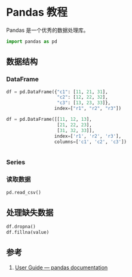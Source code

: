 # Pandas 教程


Pandas 是一个优秀的数据处理库。

<!--more-->

```python
import pandas as pd
```

## 数据结构

### DataFrame

```python
df = pd.DataFrame({"c1": [11, 21, 31],
                   "c2": [12, 22, 32],
                   "c3": [13, 23, 33]},
                  index=["r1", "r2", "r3"])
```

```python
df = pd.DataFrame([[11, 12, 13],
                   [21, 22, 23],
                   [31, 32, 33]],
                  index=['r1', 'r2', 'r3'],
                  columns=['c1', 'c2', 'c3'])
```

```python

```

### Series

### 读取数据

```python
pd.read_csv()
```

## 处理缺失数据

```python
df.dropna()
df.fillna(value)
```

## 参考

1. [User Guide — pandas documentation](https://pandas.pydata.org/docs/user_guide/index.html)

